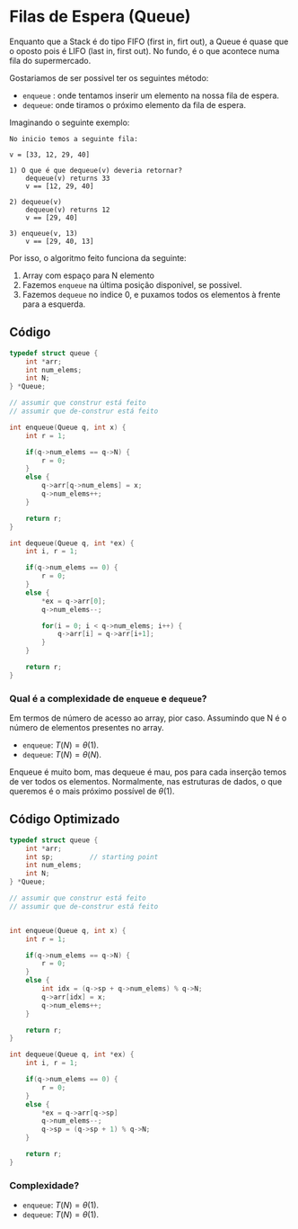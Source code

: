# Filas de Espera (Queue)

Enquanto que a Stack é do tipo FIFO (first in, firt out), a Queue é quase que o oposto pois é LIFO (last in, first out). No fundo, é o que acontece numa fila do supermercado.

Gostariamos de ser possivel ter os seguintes método:

- `enqueue` : onde tentamos inserir um elemento na nossa fila de espera.
- `dequeue`: onde tiramos o próximo elemento da fila de espera.

Imaginando o seguinte exemplo:

```
No inicio temos a seguinte fila:

v = [33, 12, 29, 40]

1) O que é que dequeue(v) deveria retornar?
    dequeue(v) returns 33
    v == [12, 29, 40]

2) dequeue(v)
    dequeue(v) returns 12
    v == [29, 40]

3) enqueue(v, 13)
    v == [29, 40, 13]
```

Por isso, o algoritmo feito funciona da seguinte:
1. Array com espaço para N elemento
2. Fazemos `enqueue` na última posição disponivel, se possivel.
3. Fazemos `dequeue` no indice 0, e puxamos todos os elementos à frente para a esquerda.

## Código

```c
typedef struct queue {
    int *arr;
    int num_elems;
    int N;
} *Queue;

// assumir que construr está feito
// assumir que de-construr está feito

int enqueue(Queue q, int x) {
    int r = 1;

    if(q->num_elems == q->N) {
        r = 0;
    }
    else {
        q->arr[q->num_elems] = x;
        q->num_elems++;
    }

    return r;
}

int dequeue(Queue q, int *ex) {
    int i, r = 1;

    if(q->num_elems == 0) {
        r = 0;
    }
    else {
        *ex = q->arr[0];
        q->num_elems--;

        for(i = 0; i < q->num_elems; i++) {
            q->arr[i] = q->arr[i+1];
        }
    }

    return r;
}
```

### Qual é a complexidade de `enqueue` e `dequeue`?

Em termos de número de acesso ao array, pior caso. Assumindo que N é o número de elementos presentes no array.

- `enqueue`: $T(N) = \theta(1)$.
- `dequeue`: $T(N) = \theta(N)$.

Enqueue é muito bom, mas dequeue é mau, pos para cada inserção temos de ver todos os elementos. Normalmente, nas estruturas de dados, o que queremos é o mais próximo possível de $\theta(1)$.


## Código Optimizado

```c
typedef struct queue {
    int *arr;
    int sp;         // starting point
    int num_elems;
    int N;
} *Queue;

// assumir que construr está feito
// assumir que de-construr está feito


int enqueue(Queue q, int x) {
    int r = 1;

    if(q->num_elems == q->N) {
        r = 0;
    }
    else {
        int idx = (q->sp + q->num_elems) % q->N;
        q->arr[idx] = x;
        q->num_elems++;
    }

    return r;
}

int dequeue(Queue q, int *ex) {
    int i, r = 1;

    if(q->num_elems == 0) {
        r = 0;
    }
    else {
        *ex = q->arr[q->sp]
        q->num_elems--;
        q->sp = (q->sp + 1) % q->N;
    }

    return r;
}
```

### Complexidade?

- `enqueue`: $T(N) = \theta(1)$.
- `dequeue`: $T(N) = \theta(1)$.
